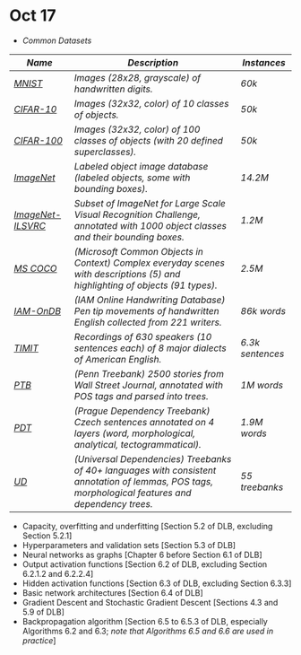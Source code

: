 # Oct 17

- *Common Datasets*

| *Name* | *Description* | *Instances* |
| ------ | ------------- | ----------- |
| *[MNIST](http://yann.lecun.com/exdb/mnist/)* | *Images (28x28, grayscale) of handwritten digits.* | *60k* |
| *[CIFAR-10](https://www.cs.toronto.edu/~kriz/cifar.html)* | *Images (32x32, color) of 10 classes of objects.* | *50k* |
| *[CIFAR-100](https://www.cs.toronto.edu/~kriz/cifar.html)* | *Images (32x32, color) of 100 classes of objects (with 20 defined superclasses).* | *50k* |
| *[ImageNet](http://image-net.org/)* | *Labeled object image database (labeled objects, some with bounding boxes).* | *14.2M* |
| *[ImageNet-ILSVRC](http://image-net.org/challenges/LSVRC/)* | *Subset of ImageNet for Large Scale Visual Recognition Challenge, annotated with 1000 object classes and their bounding boxes.* | *1.2M* |
| *[MS COCO](http://mscoco.org/)* | *(Microsoft Common Objects in Context) Complex everyday scenes with descriptions (5) and highlighting of objects (91 types).* | *2.5M* |
| *[IAM-OnDB](http://www.fki.inf.unibe.ch/databases/iam-on-line-handwriting-database)* | *(IAM Online Handwriting Database) Pen tip movements of handwritten English collected from 221 writers.* | *86k words* |
| *[TIMIT](https://catalog.ldc.upenn.edu/ldc93s1)* | *Recordings of 630 speakers (10 sentences each) of 8 major dialects of American English.* | *6.3k sentences* |
| *[PTB](https://catalog.ldc.upenn.edu/ldc99t42)* | *(Penn Treebank) 2500 stories from Wall Street Journal, annotated with POS tags and parsed into trees.* | *1M words* |
| *[PDT](https://ufal.mff.cuni.cz/prague-dependency-treebank)* | *(Prague Dependency Treebank) Czech sentences annotated on 4 layers (word, morphological, analytical, tectogrammatical).* | *1.9M words* |
| *[UD](http://universaldependencies.org/)* | *(Universal Dependencies) Treebanks of 40+ languages with consistent annotation of lemmas, POS tags, morphological features and dependency trees.* | *55 treebanks* |

- Capacity, overfitting and underfitting [Section 5.2 of DLB, excluding Section 5.2.1]
- Hyperparameters and validation sets [Section 5.3 of DLB]
- Neural networks as graphs [Chapter 6 before Section 6.1 of DLB]
- Output activation functions [Section 6.2 of DLB, excluding Section 6.2.1.2 and 6.2.2.4]
- Hidden activation functions [Section 6.3 of DLB, excluding Section 6.3.3]
- Basic network architectures [Section 6.4 of DLB]
- Gradient Descent and Stochastic Gradient Descent [Sections 4.3 and 5.9 of DLB]
- Backpropagation algorithm [Section 6.5 to 6.5.3 of DLB, especially Algorithms 6.2 and 6.3; *note that Algorithms 6.5 and 6.6 are used in practice*]
